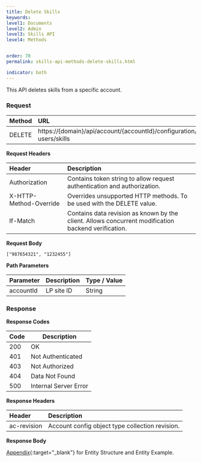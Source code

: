 ```yaml
---
title: Delete Skills
keywords:
level1: Documents
level2: Admin
level3: Skills API
level4: Methods


order: 70
permalink: skills-api-methods-delete-skills.html

indicator: both
---
```


This API deletes skills from a specific account.

### Request

 |Method    |  URL    |     
 |:-------- |  :--------- |
 |DELETE   |   https://{domain}/api/account/{accountId}/configuration/le-users/skills |

**Request Headers**

| Header       |  Description |
 |:--------    |  :------------- |
  |Authorization|  Contains token string to allow request authentication and authorization.  |
  |X-HTTP-Method-Override|  Overrides unsupported HTTP methods.  To be used with the DELETE value. |
  |If-Match|  Contains data revision as known by the client. Allows concurrent modification backend verification.  |

**Request Body**

`["987654321", "1232455"]`

**Path Parameters**

| Parameter|  Description |Type / Value |
 |:----------- |  :------------- | :------------- |
 |accountId | LP site ID | String | 

### Response

**Response Codes** 

| Code | Description           |
|------|-----------------------|
| 200  | OK                    |
| 401  | Not Authenticated     |
| 403  | Not Authorized        |
| 404  | Data Not Found        |
| 500  | Internal Server Error |

**Response Headers**

 |Header  |Description |
| :-------  | :-----  |
| ac-revision | Account config object type collection revision. | 


**Response Body**

[Appendix](administration-skills-appendix.html){:target="_blank"} for Entity Structure and Entity Example.
